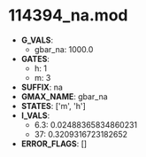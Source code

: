 # 114394_na.mod

- **G_VALS**:
  - gbar_na: 1000.0
- **GATES**:
  - h: 1
  - m: 3
- **SUFFIX**: na
- **GMAX_NAME**: gbar_na
- **STATES**: ['m', 'h']
- **I_VALS**:
  - 6.3: 0.02488365834860231
  - 37: 0.3209316723182652
- **ERROR_FLAGS**: []
